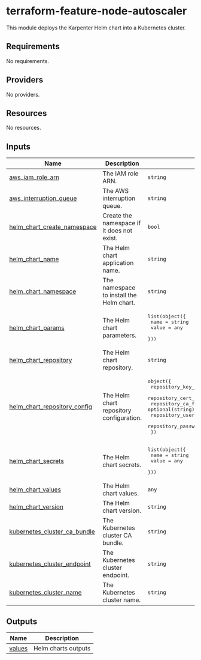 <!-- BEGIN_TF_DOCS -->
# terraform-feature-node-autoscaler

This module deploys the Karpenter Helm chart into a Kubernetes cluster. 

## Requirements

No requirements.
## Providers

No providers.
## Resources

No resources.
## Inputs

| Name | Description | Type | Default | Required |
|------|-------------|------|---------|:--------:|
| <a name="input_aws_iam_role_arn"></a> [aws\_iam\_role\_arn](#input\_aws\_iam\_role\_arn) | The IAM role ARN. | `string` | `""` | no |
| <a name="input_aws_interruption_queue"></a> [aws\_interruption\_queue](#input\_aws\_interruption\_queue) | The AWS interruption queue. | `string` | `""` | no |
| <a name="input_helm_chart_create_namespace"></a> [helm\_chart\_create\_namespace](#input\_helm\_chart\_create\_namespace) | Create the namespace if it does not exist. | `bool` | `true` | no |
| <a name="input_helm_chart_name"></a> [helm\_chart\_name](#input\_helm\_chart\_name) | The Helm chart application name. | `string` | `"kube-karpenter"` | no |
| <a name="input_helm_chart_namespace"></a> [helm\_chart\_namespace](#input\_helm\_chart\_namespace) | The namespace to install the Helm chart. | `string` | `"kube-node-autoscaler"` | no |
| <a name="input_helm_chart_params"></a> [helm\_chart\_params](#input\_helm\_chart\_params) | The Helm chart parameters. | <pre>list(object({<br>    name  = string<br>    value = any<br>  }))</pre> | `[]` | no |
| <a name="input_helm_chart_repository"></a> [helm\_chart\_repository](#input\_helm\_chart\_repository) | The Helm chart repository. | `string` | `"oci://public.registry.jetbrains.space/p/helm/library"` | no |
| <a name="input_helm_chart_repository_config"></a> [helm\_chart\_repository\_config](#input\_helm\_chart\_repository\_config) | The Helm chart repository configuration. | <pre>object({<br>    repository_key_file  = optional(string)<br>    repository_cert_file = optional(string)<br>    repository_ca_file   = optional(string)<br>    repository_username  = optional(string)<br>    repository_password  = optional(string)<br>  })</pre> | `null` | no |
| <a name="input_helm_chart_secrets"></a> [helm\_chart\_secrets](#input\_helm\_chart\_secrets) | The Helm chart secrets. | <pre>list(object({<br>    name  = string<br>    value = any<br>  }))</pre> | `[]` | no |
| <a name="input_helm_chart_values"></a> [helm\_chart\_values](#input\_helm\_chart\_values) | The Helm chart values. | `any` | `null` | no |
| <a name="input_helm_chart_version"></a> [helm\_chart\_version](#input\_helm\_chart\_version) | The Helm chart version. | `string` | `"0.35.1"` | no |
| <a name="input_kubernetes_cluster_ca_bundle"></a> [kubernetes\_cluster\_ca\_bundle](#input\_kubernetes\_cluster\_ca\_bundle) | The Kubernetes cluster CA bundle. | `string` | `""` | no |
| <a name="input_kubernetes_cluster_endpoint"></a> [kubernetes\_cluster\_endpoint](#input\_kubernetes\_cluster\_endpoint) | The Kubernetes cluster endpoint. | `string` | `""` | no |
| <a name="input_kubernetes_cluster_name"></a> [kubernetes\_cluster\_name](#input\_kubernetes\_cluster\_name) | The Kubernetes cluster name. | `string` | `""` | no |
## Outputs

| Name | Description |
|------|-------------|
| <a name="output_values"></a> [values](#output\_values) | Helm charts outputs |
<!-- END_TF_DOCS -->